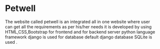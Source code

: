 # Petwell
The website called petwell is an integrated all in one website where user can get all the requirements as per his/her needs it is developed by using HTML,CSS,Bootstrap for frontend and for backend server python language framework django is used for database default django database SQLite is used .
